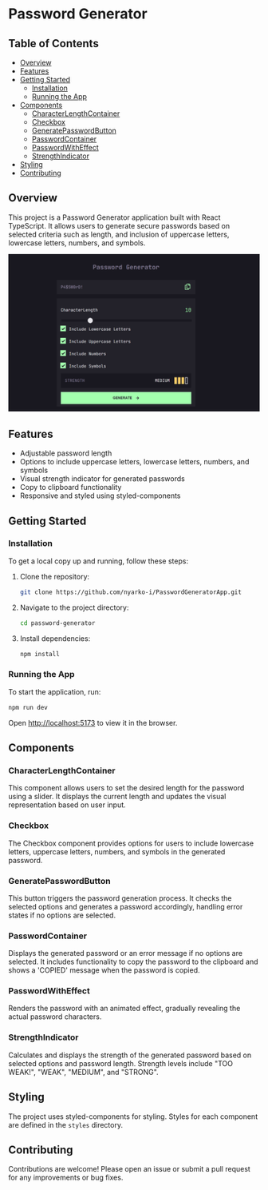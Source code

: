 # Password Generator

## Table of Contents

- [Overview](#overview)
- [Features](#features)
- [Getting Started](#getting-started)
  - [Installation](#installation)
  - [Running the App](#running-the-app)
- [Components](#components)
  - [CharacterLengthContainer](#characterlengthcontainer)
  - [Checkbox](#checkbox)
  - [GeneratePasswordButton](#generatepasswordbutton)
  - [PasswordContainer](#passwordcontainer)
  - [PasswordWithEffect](#passwordwitheffect)
  - [StrengthIndicator](#strengthindicator)
- [Styling](#styling)
- [Contributing](#contributing)

## Overview

This project is a Password Generator application built with React TypeScript. It allows users to generate secure passwords based on selected criteria such as length, and inclusion of uppercase letters, lowercase letters, numbers, and symbols.

[![Password Generator](./public/password.png)](http://localhost:3000)

## Features

- Adjustable password length
- Options to include uppercase letters, lowercase letters, numbers, and symbols
- Visual strength indicator for generated passwords
- Copy to clipboard functionality
- Responsive and styled using styled-components

## Getting Started

### Installation

To get a local copy up and running, follow these steps:

1. Clone the repository:

   ```sh
   git clone https://github.com/nyarko-i/PasswordGeneratorApp.git
   ```

2. Navigate to the project directory:

   ```sh
   cd password-generator
   ```

3. Install dependencies:
   ```sh
   npm install
   ```

### Running the App

To start the application, run:

```sh
npm run dev
```

Open [http://localhost:5173](http://localhost:5173) to view it in the browser.

## Components

### CharacterLengthContainer

This component allows users to set the desired length for the password using a slider. It displays the current length and updates the visual representation based on user input.

### Checkbox

The Checkbox component provides options for users to include lowercase letters, uppercase letters, numbers, and symbols in the generated password.

### GeneratePasswordButton

This button triggers the password generation process. It checks the selected options and generates a password accordingly, handling error states if no options are selected.

### PasswordContainer

Displays the generated password or an error message if no options are selected. It includes functionality to copy the password to the clipboard and shows a 'COPIED' message when the password is copied.

### PasswordWithEffect

Renders the password with an animated effect, gradually revealing the actual password characters.

### StrengthIndicator

Calculates and displays the strength of the generated password based on selected options and password length. Strength levels include "TOO WEAK!", "WEAK", "MEDIUM", and "STRONG".

## Styling

The project uses styled-components for styling. Styles for each component are defined in the `styles` directory.

## Contributing

Contributions are welcome! Please open an issue or submit a pull request for any improvements or bug fixes.
